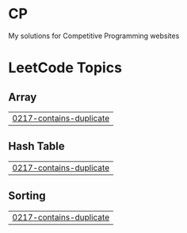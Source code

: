 # CP
 My solutions for Competitive Programming websites

<!---LeetCode Topics Start-->
# LeetCode Topics
## Array
|  |
| ------- |
| [0217-contains-duplicate](https://github.com/bakisama/CP/tree/master/0217-contains-duplicate) |
## Hash Table
|  |
| ------- |
| [0217-contains-duplicate](https://github.com/bakisama/CP/tree/master/0217-contains-duplicate) |
## Sorting
|  |
| ------- |
| [0217-contains-duplicate](https://github.com/bakisama/CP/tree/master/0217-contains-duplicate) |
<!---LeetCode Topics End-->